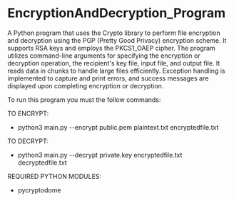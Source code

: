 # EncryptionAndDecryption_Program

A Python program that uses the Crypto library to perform file encryption and decryption using the PGP (Pretty Good Privacy) encryption scheme. It supports RSA keys and employs the PKCS1_OAEP cipher. The program utilizes command-line arguments for specifying the encryption or decryption operation, the recipient's key file, input file, and output file. It reads data in chunks to handle large files efficiently. Exception handling is implemented to capture and print errors, and success messages are displayed upon completing encryption or decryption.

To run this program you must the follow commands:

TO ENCRYPT:
- python3 main.py --encrypt public.pem plaintext.txt encryptedfile.txt
  
TO DECRYPT:
- python3 main.py --decrypt private.key encryptedfile.txt decryptedfile.txt


REQUIRED PYTHON MODULES:
- pycryptodome

